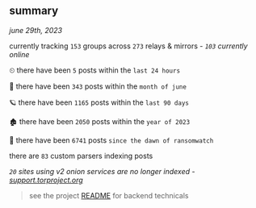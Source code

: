 
## summary
_june 29th, 2023_

currently tracking `153` groups across `273` relays & mirrors - _`103` currently online_

⏲ there have been `5` posts within the `last 24 hours`

🦈 there have been `343` posts within the `month of june`

🪐 there have been `1165` posts within the `last 90 days`

🏚 there have been `2050` posts within the `year of 2023`

🦕 there have been `6741` posts `since the dawn of ransomwatch`

there are `83` custom parsers indexing posts

_`20` sites using v2 onion services are no longer indexed - [support.torproject.org](https://support.torproject.org/onionservices/v2-deprecation/)_

> see the project [README](https://github.com/joshhighet/ransomwatch#ransomwatch--) for backend technicals
